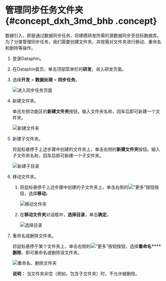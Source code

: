 # 管理同步任务文件夹 {#concept_dxh_3md_bhb .concept}

数据引入，即是通过数据同步任务，将建模研发所需的源数据同步至目标数据库。为了分类管理同步任务，我们需要创建文件夹，并按需对文件夹进行移动、重命名和删除等操作。

1.  登录Dataphin。
2.  在Dataphin首页，单击顶部菜单栏的**研发**，进入研发页面。
3.  选择**开发** \> **数据处理** \> **同步任务**。

    ![进入同步任务页面](http://static-aliyun-doc.oss-cn-hangzhou.aliyuncs.com/assets/img/136296/156473438654199_zh-CN.png)

4.  新建文件夹。

    单击左侧功能区的**新建文件夹**按钮，输入文件夹名称，回车后即可新建一个文件夹。

    ![新建文件夹](http://static-aliyun-doc.oss-cn-hangzhou.aliyuncs.com/assets/img/136296/156473438640482_zh-CN.png)

5.  新建子文件夹。

    将鼠标悬停于上述步骤中创建的文件夹上，单击右侧的**新建文件夹**按钮。输入子文件夹名称，回车后即可新建一个子文件夹。

    ![新建子目录](http://static-aliyun-doc.oss-cn-hangzhou.aliyuncs.com/assets/img/136296/156473438740483_zh-CN.png)

6.  移动文件夹。
    1.  将鼠标悬停于上述步骤中创建的子文件夹上，单击右侧的![“更多”按钮](http://static-aliyun-doc.oss-cn-hangzhou.aliyuncs.com/assets/img/136296/156473438754204_zh-CN.png)按钮，选择**移动**。

        ![移动文件夹](http://static-aliyun-doc.oss-cn-hangzhou.aliyuncs.com/assets/img/136296/156473438740484_zh-CN.png)

    2.  在**移动文件夹**对话框中，**选择目录**，单击**确定**。

        ![选择目录](http://static-aliyun-doc.oss-cn-hangzhou.aliyuncs.com/assets/img/136296/156473438740486_zh-CN.png)

7.  重命名或删除文件夹。

    将鼠标悬停于某个文件夹上，单击右侧的![“更多”按钮](http://static-aliyun-doc.oss-cn-hangzhou.aliyuncs.com/assets/img/136296/156473438754204_zh-CN.png)按钮，选择**重命名****删除**，即可重命名或删除该文件夹。

    ![重命名、删除文件夹](http://static-aliyun-doc.oss-cn-hangzhou.aliyuncs.com/assets/img/136296/156473438740487_zh-CN.png)

    **说明：** 当文件夹非空（例如，包含子文件夹）时，不允许被删除。



